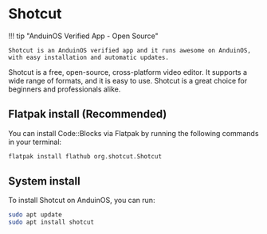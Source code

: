 # Shotcut

!!! tip "AnduinOS Verified App - Open Source"

    Shotcut is an AnduinOS verified app and it runs awesome on AnduinOS, with easy installation and automatic updates.

Shotcut is a free, open-source, cross-platform video editor. It supports a wide range of formats, and it is easy to use. Shotcut is a great choice for beginners and professionals alike.

## Flatpak install (Recommended)

You can install Code::Blocks via Flatpak by running the following commands in your terminal:

```bash
flatpak install flathub org.shotcut.Shotcut
```

## System install

To install Shotcut on AnduinOS, you can run:

```bash
sudo apt update
sudo apt install shotcut
```
